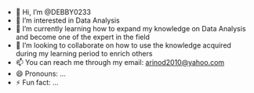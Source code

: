 - 👋 Hi, I’m @DEBBY0233
- 👀 I’m interested in Data Analysis
- 🌱 I’m currently learning how to expand my knowledge on Data Analysis and become one of the expert in the field
- 💞️ I’m looking to collaborate on how to use the knowledge acquired during my learning period to enrich others
- 📫 You can reach me through my email: arinod2010@yahoo.com
- 😄 Pronouns: ...
- ⚡ Fun fact: ...

<!---
DEBBY0233/DEBBY0233 is a ✨ special ✨ repository because its `README.md` (this file) appears on your GitHub profile.
You can click the Preview link to take a look at your changes.
--->
